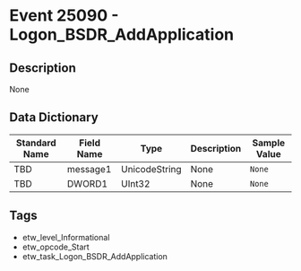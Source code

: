 # Event 25090 - Logon_BSDR_AddApplication

## Description
None

## Data Dictionary
|Standard Name|Field Name|Type|Description|Sample Value|
|---|---|---|---|---|
|TBD|message1|UnicodeString|None|`None`|
|TBD|DWORD1|UInt32|None|`None`|

## Tags
* etw_level_Informational
* etw_opcode_Start
* etw_task_Logon_BSDR_AddApplication